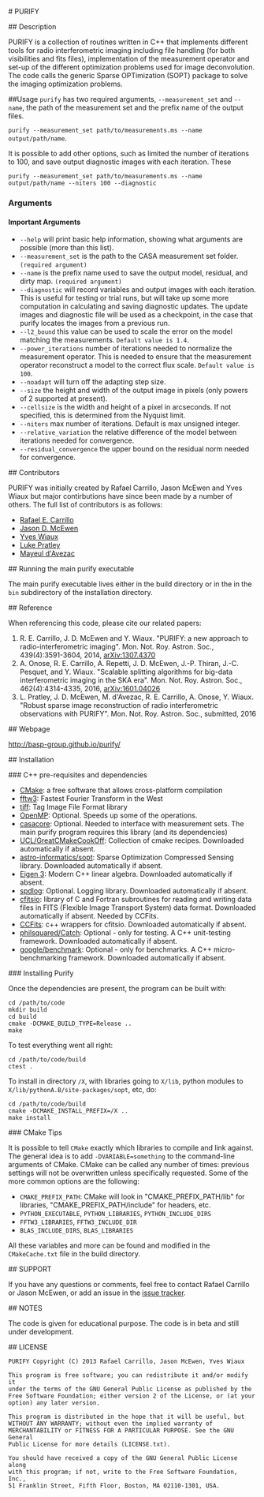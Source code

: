 # PURIFY 

## Description

PURIFY is a collection of routines written in C++ that implements different tools for radio
interferometric imaging including file handling (for both visibilities and fits files),
implementation of the measurement operator and set-up of the different optimization problems
used for image deconvolution. The code calls the generic Sparse OPTimization (SOPT) package to solve
the imaging optimization problems.

##Usage
`purify` has two required arguments, `--measurement_set` and `--name`, the path of the measurement set and the prefix name of the output files.

`purify --measurement_set path/to/measurements.ms --name output/path/name`.

It is possible to add other options, such as limited the number of iterations to 100, and save output diagnostic images with each iteration. These

`purify --measurement_set path/to/measurements.ms --name output/path/name --niters 100 --diagnostic`


### Arguments
#### Important Arguments
* `--help` will print basic help information, showing what arguments are possible (more than this list).
* `--measurement_set` is the path to the CASA measurement set folder. `(required argument)`
* `--name` is the prefix name used to save the output model, residual, and dirty map. `(required argument)`
* `--diagnostic` will record variables and output images with each iteration. This is useful for testing or trial runs, but will take up some more computation in calculating and saving diagnostic updates. The update images and diagnostic file will be used as a checkpoint, in the case that purify locates the images from a previous run.
* `--l2_bound` this value can be used to scale the error on the model matching the measurements. `Default value is 1.4`.
* `--power_iterations` number of iterations needed to normalize the measurement operator. This is needed to ensure that the measurement operator reconstruct a model to the correct flux scale. `Default value is 100`.
* `--noadapt` will turn off the adapting step size.
* `--size` the height and width of the output image in pixels (only powers of 2 supported at present).
* `--cellsize` is the width and height of a pixel in arcseconds. If not specified, this is determined from the Nyquist limit.
* `--niters` max number of iterations. Default is max unsigned integer.
* `--relative_variation` the relative difference of the model between iterations needed for convergence.
* `--residual_convergence` the upper bound on the residual norm needed for convergence.

## Contributors

PURIFY was initially created by Rafael Carrillo, Jason McEwen and Yves Wiaux but major contirbutions have since been made by a number of others. The full list of contributors is as follows:

* [Rafael E. Carrillo](http://people.epfl.ch/rafael.carrill)
* [Jason D. McEwen](http://www.jasonmcewen.org)
* [Yves Wiaux](http://basp.eps.hw.ac.uk)
* [Luke Pratley](https://about.me/luke.pratley)
* [Mayeul d'Avezac](https://github.com/mdavezac)


## Running the main purify executable

The main purify executable lives either in the build directory or in the in the `bin` subdirectory
of the installation directory.

## Reference

When referencing this code, please cite our related papers:

1. R. E. Carrillo, J. D. McEwen and Y. Wiaux.  "PURIFY: a new approach to radio-interferometric
   imaging". Mon. Not. Roy. Astron. Soc., 439(4):3591-3604, 2014,
   [arXiv:1307.4370](http://arxiv.org/abs/1307.4370)
1. A. Onose, R. E. Carrillo, A. Repetti, J. D. McEwen, J.-P. Thiran, J.-C. Pesquet, and Y. Wiaux.
   "Scalable splitting algorithms for big-data interferometric imaging in the SKA era". Mon. Not.
   Roy. Astron. Soc., 462(4):4314-4335, 2016,
   [arXiv:1601.04026](http://arxiv.org/abs/arXiv:1601.04026) 
1. L. Pratley, J. D. McEwen, M. d'Avezac, R. E. Carrillo, A. Onose, Y. Wiaux. "Robust sparse image
   reconstruction of radio interferometric observations with PURIFY". Mon. Not. Roy. Astron. Soc.,
   submitted, 2016

## Webpage

http://basp-group.github.io/purify/

## Installation

### C++ pre-requisites and dependencies

- [CMake](http://www.cmake.org/): a free software that allows cross-platform compilation
- [fftw3](www.fftw.org): Fastest Fourier Transform in the West
- [tiff](http://www.libtiff.org/): Tag Image File Format library
- [OpenMP](http://openmp.org/wp/): Optional. Speeds up some of the operations.
- [casacore](http://casacore.github.io/casacore/): Optional. Needed to interface with measurement
  sets. The main purify program requires this library (and its dependencies)
- [UCL/GreatCMakeCookOff](https://github.com/UCL/GreatCMakeCookOff): Collection of cmake recipes.
  Downloaded automatically if absent.
- [astro-informatics/sopt](https://github.com/basp-group/sopt): Sparse Optimization
  Compressed Sensing library. Downloaded automatically if absent.
- [Eigen 3](http://eigen.tuxfamily.org/index.php?title=Main_Page): Modern C++ linear algebra.
  Downloaded automatically if absent.
- [spdlog](https://github.com/gabime/spdlog): Optional. Logging library. Downloaded automatically if
   absent.
- [cfitsio](http://heasarc.gsfc.nasa.gov/fitsio/fitsio.html): library of C and Fortran subroutines
  for reading and writing data files in FITS (Flexible Image Transport System) data format.
  Downloaded automatically if absent. Needed by CCFits.
- [CCFits](http://heasarc.gsfc.nasa.gov/fitsio/ccfits/): c++ wrappers for cfitsio. Downloaded
  automatically if absent.
- [philsquared/Catch](https://github.com/philsquared/Catch): Optional - only for testing. A C++
  unit-testing framework. Downloaded automatically if absent.
- [google/benchmark](https://github.com/google/benchmar): Optional - only for benchmarks. A C++
  micro-benchmarking framework. Downloaded automatically if absent.

### Installing Purify

Once the dependencies are present, the program can be built with:

```
cd /path/to/code
mkdir build
cd build
cmake -DCMAKE_BUILD_TYPE=Release ..
make
```

To test everything went all right:

```
cd /path/to/code/build
ctest .
```

To install in directory `/X`, with libraries going to `X/lib`, python modules to
`X/lib/pythonA.B/site-packages/sopt`, etc, do:

```
cd /path/to/code/build
cmake -DCMAKE_INSTALL_PREFIX=/X ..
make install
```

### CMake Tips

It is possible to tell ``CMake`` exactly which libraries to compile and link against. The general
idea is to add ``-DVARIABLE=something`` to the command-line arguments of CMake. CMake can be called
any number of times: previous settings will not be overwritten unless specifically
requested. Some of the more common options are the following:

-  ``CMAKE_PREFIX_PATH``: CMake will look in "CMAKE\_PREFIX\_PATH/lib"
   for libraries, "CMAKE\_PREFIX\_PATH/include" for headers, etc.
-  ``PYTHON_EXECUTABLE``, ``PYTHON_LIBRARIES``, ``PYTHON_INCLUDE_DIRS``
-  ``FFTW3_LIBRARIES``, ``FFTW3_INCLUDE_DIR``
-  ``BLAS_INCLUDE_DIRS``, ``BLAS_LIBRARIES``

All these variables and more can be found and modified in the ``CMakeCache.txt`` file in the build
directory.

## SUPPORT

If you have any questions or comments, feel free to contact Rafael Carrillo or Jason McEwen, or add
an issue in the [issue tracker](https//github.com/basp-group/sopt/issues).

## NOTES

The code is given for educational purpose. The code is in beta and still under development.

## LICENSE

    PURIFY Copyright (C) 2013 Rafael Carrillo, Jason McEwen, Yves Wiaux

    This program is free software; you can redistribute it and/or modify it
    under the terms of the GNU General Public License as published by the
    Free Software Foundation; either version 2 of the License, or (at your
    option) any later version.

    This program is distributed in the hope that it will be useful, but
    WITHOUT ANY WARRANTY; without even the implied warranty of
    MERCHANTABILITY or FITNESS FOR A PARTICULAR PURPOSE. See the GNU General
    Public License for more details (LICENSE.txt).

    You should have received a copy of the GNU General Public License along
    with this program; if not, write to the Free Software Foundation, Inc.,
    51 Franklin Street, Fifth Floor, Boston, MA 02110-1301, USA.
